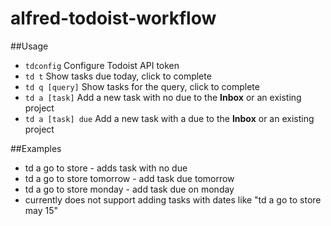 alfred-todoist-workflow
=======================

##Usage
+ `tdconfig` Configure Todoist API token
+ `td t` Show tasks due today, click to complete
+ `td q [query]` Show tasks for the query, click to complete
+ `td a [task]` Add a new task with no due to the __Inbox__ or an existing project
+ `td a [task] due` Add a new task with a due to the __Inbox__ or an existing project

##Examples
+  td a go to store - adds task with no due
+  td a go to store tomorrow - add task due tomorrow
+  td a go to store monday - add task due on monday
+  currently does not support adding tasks with dates like "td a go to store may 15"
